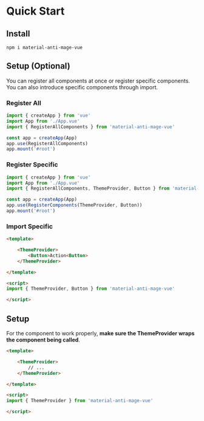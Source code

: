 # Quick Start

## Install

```
npm i material-anti-mage-vue
```

## Setup (Optional)

You can register all components at once or register specific components. You can also introduce specific components through import.

### Register All
```typescript
import { createApp } from 'vue'
import App from './App.vue'
import { RegisterAllComponents } from 'material-anti-mage-vue'

const app = createApp(App)
app.use(RegisterAllComponents)
app.mount('#root')
```

### Register Specific 
```typescript
import { createApp } from 'vue'
import App from './App.vue'
import { RegisterAllComponents, ThemeProvider, Button } from 'material-anti-mage-vue'

const app = createApp(App)
app.use(RegisterComponents(ThemeProvider, Button))
app.mount('#root')
```

### Import Specific
```html
<template>

    <ThemeProvider>
        <Button>Action<Button>
    </ThemeProvider>

</template>

<script>
import { ThemeProvider, Button } from 'material-anti-mage-vue'

</script>

```

## Setup

For the component to work properly, **make sure the ThemeProvider wraps the component being called**.

```html
<template>

    <ThemeProvider>
        // ...
    </ThemeProvider>

</template>

<script>
import { ThemeProvider } from 'material-anti-mage-vue'

</script>

```